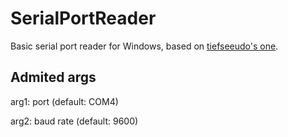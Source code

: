 # SerialPortReader

Basic serial port reader for Windows, based on [tiefseeudo's one](https://github.com/tiefseeudo/Serial-Port-Reader-Windows).

## Admited args

arg1: port (default: COM4)

arg2: baud rate (default: 9600)